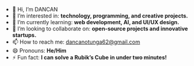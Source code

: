 - 👋 Hi, I’m DANCAN 
- 👀 I’m interested in: **technology, programming, and creative projects.**
- 🌱 I’m currently learning:  **web development, AI, and UI/UX design.**
- 💞️ I’m looking to collaborate on: **open-source projects and innovative startups.** 
- 📫 How to reach me: dancanotunga62@gmail.com
- 😄 Pronouns:  **He/Him**
- ⚡ Fun fact:  **I can solve a Rubik’s Cube in under two minutes!**

<!---
DANCAN/DANCAN is a ✨ special ✨ repository because its `README.md` (this file) appears on your GitHub profile.
You can click the Preview link to take a look at your changes.
--->
